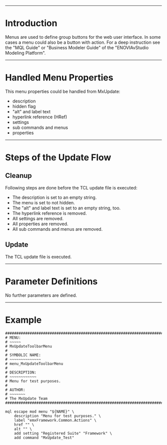 


---


# Introduction #
Menus are used to define group buttons for the web user interface. In some
cases a menu could also be a button with action. For a deep instruction see the
"MQL Guide" or "Business Modeler Guide" of the "ENOVIAvStudio Modeling
Platform".


---


# Handled Menu Properties #
This menu properties could be handled from MxUpdate:
  * description
  * hidden flag
  * "alt" and label text
  * hyperlink reference (HRef)
  * settings
  * sub commands and menus
  * properties


---


# Steps of the Update Flow #
## Cleanup ##
Following steps are done before the TCL update file is executed:
  * The description is set to an empty string.
  * The menu is set to not hidden.
  * The "alt" and label text is set to an empty string, too.
  * The hyperlink reference is removed.
  * All settings are removed.
  * All properties are removed.
  * All sub commands and menus are removed.

## Update ##
The TCL update file is executed.


---


# Parameter Definitions #
No further parameters are defined.


---


# Example #
```
################################################################################
# MENU:
# ~~~~~
# MxUpdateToolbarMenu
#
# SYMBOLIC NAME:
# ~~~~~~~~~~~~~~
# menu_MxUpdateToolbarMenu
#
# DESCRIPTION:
# ~~~~~~~~~~~~
# Menu for test purposes.
#
# AUTHOR:
# ~~~~~~~
# The MxUpdate Team
################################################################################

mql escape mod menu "${NAME}" \
    description "Menu for test purposes." \
    label "emxFramework.Common.Actions" \
    href "" \
    alt "" \
    add setting "Registered Suite" "Framework" \
    add command "MxUpdate_Test"
```